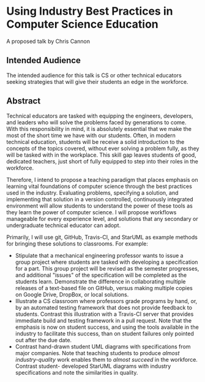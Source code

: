 # Using Industry Best Practices in Computer Science Education
A proposed talk by Chris Cannon

## Intended Audience
The intended audience for this talk is CS or other technical educators seeking
strategies that will give their students an edge in the workforce.

## Abstract
Technical educators are tasked with equipping the engineers, developers, and
leaders who will solve the problems faced by generations to come. With this
responsibility in mind, it is absolutely essential that we make the most of the
short time we have with our students. Often, in modern technical education,
students will be receive a solid introduction to the concepts of the topics
covered, without ever solving a problem fully, as they will be tasked with in
the workplace. This skill gap leaves students of good, dedicated teachers, just
short of fully equipped to step into their roles in the workforce.

Therefore, I intend to propose a teaching paradigm that places emphasis on
learning vital foundations of computer science through the best practices
used in the industry. Evaluating problems, specifying a solution, and
implementing that solution in a version controlled, continuously integrated
environment will allow students to understand the power of these tools as they
learn the power of computer science. I will propose workflows manageable for
every experience level, and solutions that any secondary or undergraduate
technical educator can adopt.

Primarily, I will use git, GitHub, Travis-CI, and StarUML as example methods
for bringing these solutions to classrooms. For example:
- Stipulate that a mechanical engineering professor wants to issue a group
project where students are tasked with developing a specification for a part.
This group project will be revised as the semester progresses, and additional
"issues" of the specification will be completed as the students learn.
Demonstrate the difference in collaborating multiple releases of a text-based
file on GitHub, versus making multiple copies on Google Drive, DropBox, or
local solutions.
- Illustrate a CS classroom where professors grade programs by hand, or, by
an automated testing framework that does not provide feedback to students.
Contrast this illustration with a Travis-CI server that provides immediate
build and testing framework in a pull request. Note that the emphasis is now on
student success, and using the tools available in the industry to facilitate
this success, than on student failures only pointed out after the due date.
- Contrast hand-drawn student UML diagrams with specifications from major
companies. Note that teaching students to produce _almost industry-quality_
work enables them to _almost succeed_ in the workforce. Contrast student-
developed StarUML diagrams with industry specifications and note the
similarities in quality.
